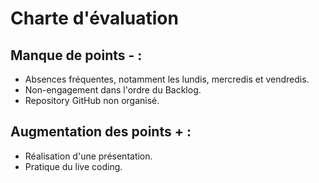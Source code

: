 # Charte d'évaluation

## Manque de points - :

- Absences fréquentes, notamment les lundis, mercredis et vendredis.
- Non-engagement dans l'ordre du Backlog.
- Repository GitHub non organisé.

## Augmentation des points + :

- Réalisation d'une présentation.
- Pratique du live coding.
